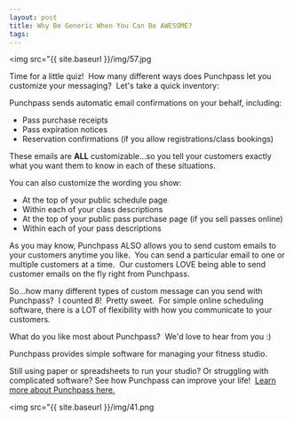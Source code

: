 ```yaml
---
layout: post
title: Why Be Generic When You Can Be AWESOME?
tags: 
---
```


<img src="{{ site.baseurl }}/img/57.jpg

Time for a little quiz!  How many different ways does Punchpass let you customize your messaging?  Let's take a quick inventory:

Punchpass sends automatic email confirmations on your behalf, including:

*   Pass purchase receipts
*   Pass expiration notices
*   Reservation confirmations (if you allow registrations/class bookings) 

These emails are **ALL** customizable...so you tell your customers exactly what you want them to know in each of these situations.

You can also customize the wording you show:

*   At the top of your public schedule page
*   Within each of your class descriptions
*   At the top of your public pass purchase page (if you sell passes online)
*   Within each of your pass descriptions

As you may know, Punchpass ALSO allows you to send custom emails to your customers anytime you like.  You can send a particular email to one or multiple customers at a time.  Our customers LOVE being able to send customer emails on the fly right from Punchpass.

So...how many different types of custom message can you send with Punchpass?  I counted 8!  Pretty sweet.  For simple online scheduling software, there is a LOT of flexibility with how you communicate to your customers.  

What do you like most about Punchpass?  We'd love to hear from you :)

Punchpass provides simple software for managing your fitness studio.  

Still using paper or spreadsheets to run your studio? Or struggling with complicated software? See how Punchpass can improve your life!  [Learn more about Punchpass here.](http://punchpass.net/?utm_source=Blog&utm_medium=Blog&utm_campaign=ReservDeadline)

<img src="{{ site.baseurl }}/img/41.png

